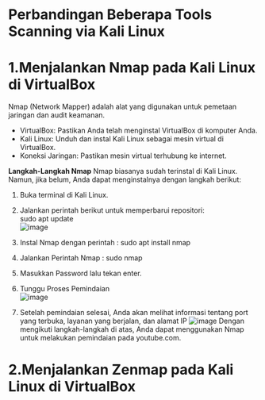 # Perbandingan Beberapa Tools Scanning via Kali Linux  

# 1.Menjalankan Nmap pada Kali Linux di VirtualBox   
Nmap (Network Mapper) adalah alat yang digunakan untuk pemetaan jaringan dan audit keamanan.  

- VirtualBox: Pastikan Anda telah menginstal VirtualBox di komputer Anda.  
- Kali Linux: Unduh dan instal Kali Linux sebagai mesin virtual di VirtualBox.  
- Koneksi Jaringan: Pastikan mesin virtual terhubung ke internet.

**Langkah-Langkah Nmap**
Nmap biasanya sudah terinstal di Kali Linux. Namun, jika belum, Anda dapat menginstalnya dengan langkah berikut:  
  1. Buka terminal di Kali Linux.
  2. Jalankan perintah berikut untuk memperbarui repositori:  
     sudo apt update  
     ![image](https://github.com/user-attachments/assets/1ae6a503-ee17-45f7-9b3e-594400be326a)
  3. Instal Nmap dengan perintah :
     sudo apt install nmap

  4. Jalankan Perintah Nmap :
     sudo nmap <website>  

  5. Masukkan Password 
     lalu tekan enter.

  6. Tunggu Proses Pemindaian  
     ![image](https://github.com/user-attachments/assets/c345d6b7-2f75-4eb7-8edf-597dc425263e)  

  7. Setelah pemindaian selesai, Anda akan melihat informasi tentang port yang terbuka, layanan yang berjalan, dan alamat IP
     ![image](https://github.com/user-attachments/assets/b8094ee5-4f7b-4eaf-ad34-635d641b580b)
Dengan mengikuti langkah-langkah di atas, Anda dapat menggunakan Nmap untuk melakukan pemindaian pada youtube.com.  

     
# 2.Menjalankan Zenmap pada Kali Linux di VirtualBox   
